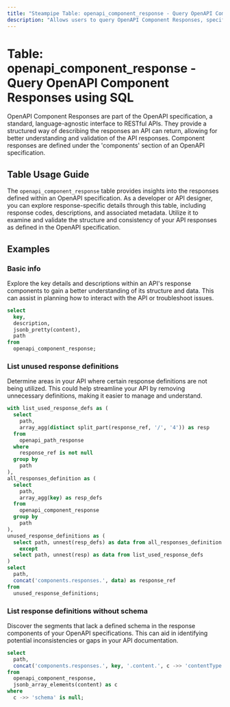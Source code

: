 ```yaml
---
title: "Steampipe Table: openapi_component_response - Query OpenAPI Component Responses using SQL"
description: "Allows users to query OpenAPI Component Responses, specifically the details of responses defined in the 'components' section of an OpenAPI specification."
---
```


# Table: openapi_component_response - Query OpenAPI Component Responses using SQL

OpenAPI Component Responses are part of the OpenAPI specification, a standard, language-agnostic interface to RESTful APIs. They provide a structured way of describing the responses an API can return, allowing for better understanding and validation of the API responses. Component responses are defined under the 'components' section of an OpenAPI specification.

## Table Usage Guide

The `openapi_component_response` table provides insights into the responses defined within an OpenAPI specification. As a developer or API designer, you can explore response-specific details through this table, including response codes, descriptions, and associated metadata. Utilize it to examine and validate the structure and consistency of your API responses as defined in the OpenAPI specification.

## Examples

### Basic info
Explore the key details and descriptions within an API's response components to gain a better understanding of its structure and data. This can assist in planning how to interact with the API or troubleshoot issues.

```sql
select
  key,
  description,
  jsonb_pretty(content),
  path
from
  openapi_component_response;
```

### List unused response definitions
Determine areas in your API where certain response definitions are not being utilized. This could help streamline your API by removing unnecessary definitions, making it easier to manage and understand.

```sql
with list_used_response_defs as (
  select
    path,
    array_agg(distinct split_part(response_ref, '/', '4')) as resp
  from
    openapi_path_response
  where
    response_ref is not null
  group by
    path
),
all_responses_definition as (
  select
    path,
    array_agg(key) as resp_defs
  from
    openapi_component_response
  group by
    path
),
unused_response_definitions as (
  select path, unnest(resp_defs) as data from all_responses_definition
    except
  select path, unnest(resp) as data from list_used_response_defs
)
select
  path,
  concat('components.responses.', data) as response_ref
from
  unused_response_definitions;
```

### List response definitions without schema
Discover the segments that lack a defined schema in the response components of your OpenAPI specifications. This can aid in identifying potential inconsistencies or gaps in your API documentation.

```sql
select
  path,
  concat('components.responses.', key, '.content.', c ->> 'contentType') as paths
from
  openapi_component_response,
  jsonb_array_elements(content) as c
where
  c ->> 'schema' is null;
```